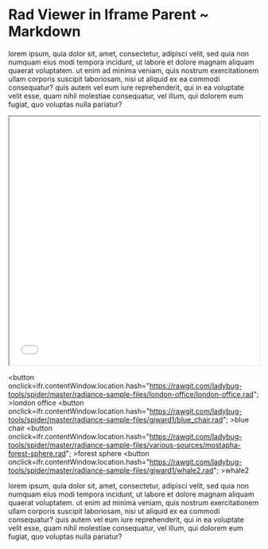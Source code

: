 
# Rad Viewer in Iframe Parent ~ Markdown

lorem ipsum, quia dolor sit, amet, consectetur, adipisci velit, sed quia non numquam eius modi tempora incidunt, ut labore et dolore magnam aliquam quaerat voluptatem. ut enim ad minima veniam, quis nostrum exercitationem ullam corporis suscipit laboriosam, nisi ut aliquid ex ea commodi consequatur? quis autem vel eum iure reprehenderit, qui in ea voluptate velit esse, quam nihil molestiae consequatur, vel illum, qui dolorem eum fugiat, quo voluptas nulla pariatur?


<iframe id=ifr src="cookbook/rad-viewer-in-iframe/r1/rad-viewer-in-iframe-child.html" height=500 width=100% ></iframe>

<button onclick=ifr.contentWindow.location.hash="https://rawgit.com/ladybug-tools/spider/master/radiance-sample-files/london-office/london-office.rad"; >london office</button> <button onclick=ifr.contentWindow.location.hash="https://rawgit.com/ladybug-tools/spider/master/radiance-sample-files/gjward1/blue_chair.rad"; >blue chair</button> <button onclick=ifr.contentWindow.location.hash="https://rawgit.com/ladybug-tools/spider/master/radiance-sample-files/various-sources/mostapha-forest-sphere.rad"; >forest sphere</button> <button onclick=ifr.contentWindow.location.hash="https://rawgit.com/ladybug-tools/spider/master/radiance-sample-files/gjward1/whale2.rad"; >whale2</button>



lorem ipsum, quia dolor sit, amet, consectetur, adipisci velit, sed quia non numquam eius modi tempora incidunt, ut labore et dolore magnam aliquam quaerat voluptatem. ut enim ad minima veniam, quis nostrum exercitationem ullam corporis suscipit laboriosam, nisi ut aliquid ex ea commodi consequatur? quis autem vel eum iure reprehenderit, qui in ea voluptate velit esse, quam nihil molestiae consequatur, vel illum, qui dolorem eum fugiat, quo voluptas nulla pariatur?